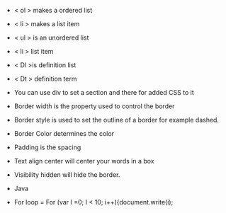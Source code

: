 
- < ol > makes a ordered list
- < li > makes a list item
- < ul > is an unordered list
- < li > list item
- < Dl >is definition list
- < Dt > definition term
- You can use div to set a section and there for added CSS to it
- Border width is the property used to control the border
- Border style is used to set the outline of a border for example dashed.
- Border Color determines the color
- Padding is the spacing
- Text align center will center your words in a box
- Visibility hidden will hide the border.
- Java

- For loop = For (var I =0; I < 10; i++){document.write(i); 
